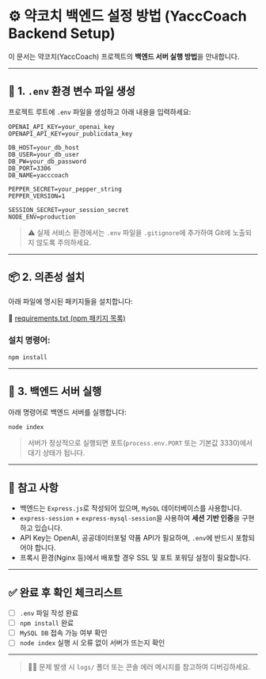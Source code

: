 # ⚙️ 약코치 백엔드 설정 방법 (YaccCoach Backend Setup)

이 문서는 약코치(YaccCoach) 프로젝트의 **백엔드 서버 실행 방법**을 안내합니다.

---

## 📁 1. `.env` 환경 변수 파일 생성

프로젝트 루트에 `.env` 파일을 생성하고 아래 내용을 입력하세요:

```
OPENAI_API_KEY=your_openai_key
OPENAPI_API_KEY=your_publicdata_key

DB_HOST=your_db_host
DB_USER=your_db_user
DB_PW=your_db_password
DB_PORT=3306
DB_NAME=yacccoach

PEPPER_SECRET=your_pepper_string
PEPPER_VERSION=1

SESSION_SECRET=your_session_secret
NODE_ENV=production
```

> ⚠️ 실제 서비스 환경에서는 `.env` 파일을 `.gitignore`에 추가하여 Git에 노출되지 않도록 주의하세요.

---

## 📦 2. 의존성 설치

아래 파일에 명시된 패키지들을 설치합니다:

📄 [requirements.txt (npm 패키지 목록)](https://github.com/OppSpark/YaccCoach/blob/main/requirements.txt)

### 설치 명령어:
```bash
npm install
```

---

## 🚀 3. 백엔드 서버 실행

아래 명령어로 백엔드 서버를 실행합니다:

```bash
node index
```

> 서버가 정상적으로 실행되면 포트(`process.env.PORT` 또는 기본값 3330)에서 대기 상태가 됩니다.

---

## 📝 참고 사항

- 백엔드는 `Express.js`로 작성되어 있으며, `MySQL` 데이터베이스를 사용합니다.
- `express-session` + `express-mysql-session`을 사용하여 **세션 기반 인증**을 구현하고 있습니다.
- API Key는 OpenAI, 공공데이터포털 약품 API가 필요하며, `.env`에 반드시 포함되어야 합니다.
- 프록시 환경(Nginx 등)에서 배포할 경우 SSL 및 포트 포워딩 설정이 필요합니다.

---

## ✅ 완료 후 확인 체크리스트

- [ ] `.env` 파일 작성 완료
- [ ] `npm install` 완료
- [ ] `MySQL DB` 접속 가능 여부 확인
- [ ] `node index` 실행 시 오류 없이 서버가 뜨는지 확인

---

> 👨‍💻 문제 발생 시 `logs/` 폴더 또는 콘솔 에러 메시지를 참고하여 디버깅하세요.  
